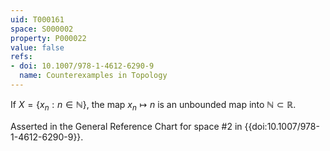 ```yaml
---
uid: T000161
space: S000002
property: P000022
value: false
refs:
- doi: 10.1007/978-1-4612-6290-9
  name: Counterexamples in Topology
---
```


If $X = \{x_n : n \in \mathbb{N} \}$, the map $x_n \mapsto n$ is an unbounded map into $\mathbb{N} \subset \mathbb{R}$.

Asserted in the General Reference Chart for space #2
in {{doi:10.1007/978-1-4612-6290-9}}.

